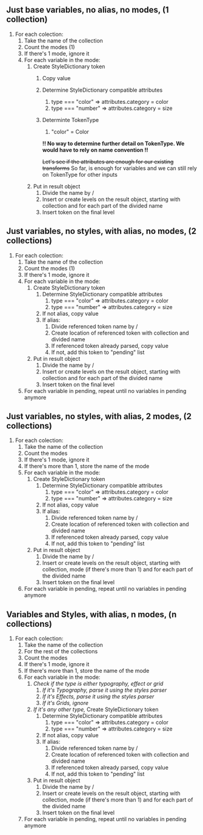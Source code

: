 ## Just base variables, no alias, no modes, (1 collection)

1. For each colection:
   1. Take the name of the collection
   2. Count the modes (1)
   3. If there's 1 mode, ignore it
   4. For each variable in the mode:
      1. Create StyleDictionary token
         1. Copy value
         2. Determine StyleDictionary compatible attributes
            1. type === "color" => attributes.category = color
            2. type === "number" => attributes.category = size
         3. Determinte TokenType
            1. "color" = Color
            
            **!! No way to determine further detail on TokenType. We would have to rely on name convention !!**

            ~~Let's see if the attributes are enough for our existing transforms~~ So far, is enough for variables and we can still rely on TokenType for other inputs
      2. Put in result object 
         1. Divide the name by /
         2. Insert or create levels on the result object, starting with collection and for each part of the divided name
         3. Insert token on the final level

## Just variables, no styles, with alias, no modes, (2 collections)

1. For each colection:
   1. Take the name of the collection
   2. Count the modes (1)
   3. If there's 1 mode, ignore it
   4. For each variable in the mode:
      1. Create StyleDictionary token
         1. Determine StyleDictionary compatible attributes
            1. type === "color" => attributes.category = color
            2. type === "number" => attributes.category = size
         2. If not alias, copy value
         3. If alias:
            1. Divide referenced token name by /
            2. Create location of referenced token with collection and divided name
            3. If referenced token already parsed, copy value
            4. If not, add this token to "pending" list
      2. Put in result object 
         1. Divide the name by /
         2. Insert or create levels on the result object, starting with collection and for each part of the divided name
         3. Insert token on the final level
   5. For each variable in pending, repeat until no variables in pending anymore

## Just variables, no styles, with alias, 2 modes, (2 collections)

1. For each colection:
   1. Take the name of the collection
   2. Count the modes 
   3. If there's 1 mode, ignore it
   4. If there's more than 1, store the name of the mode
   5. For each variable in the mode:
      1. Create StyleDictionary token
         1. Determine StyleDictionary compatible attributes
            1. type === "color" => attributes.category = color
            2. type === "number" => attributes.category = size
         2. If not alias, copy value
         3. If alias:
            1. Divide referenced token name by /
            2. Create location of referenced token with collection and divided name
            3. If referenced token already parsed, copy value
            4. If not, add this token to "pending" list
      2. Put in result object 
         1. Divide the name by /
         2. Insert or create levels on the result object, starting with collection, mode (if there's more than 1) and for each part of the divided name
         3. Insert token on the final level
   6. For each variable in pending, repeat until no variables in pending anymore

## Variables and Styles, with alias, n modes, (n collections)

1. For each colection:
   1. Take the name of the collection
   3. For the rest of the collections
   4. Count the modes 
   5. If there's 1 mode, ignore it
   6. If there's more than 1, store the name of the mode
   7. For each variable in the mode:
      1. *Check if the type is either typography, effect or grid*
         1. *If it's Typography, parse it using the styles parser*
         2. *If it's Effects, parse it using the styles parser*
         3. *If it's Grids, ignore*
      2. *If it's any other type,* Create StyleDictionary token
         1. Determine StyleDictionary compatible attributes
            1. type === "color" => attributes.category = color
            2. type === "number" => attributes.category = size
         2. If not alias, copy value
         3. If alias:
            1. Divide referenced token name by /
            2. Create location of referenced token with collection and divided name
            3. If referenced token already parsed, copy value
            4. If not, add this token to "pending" list
      3. Put in result object 
         1. Divide the name by /
         2. Insert or create levels on the result object, starting with collection, mode (if there's more than 1) and for each part of the divided name
         3. Insert token on the final level
   8. For each variable in pending, repeat until no variables in pending anymore